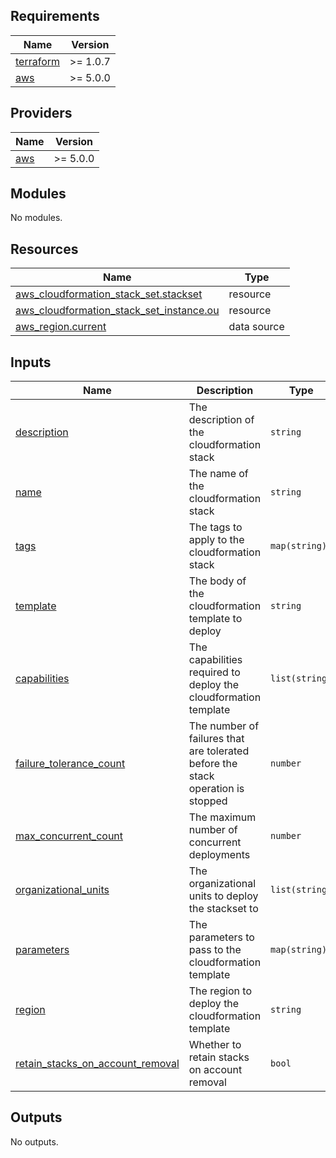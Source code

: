 
<!-- BEGIN_TF_DOCS -->
## Requirements

| Name | Version |
|------|---------|
| <a name="requirement_terraform"></a> [terraform](#requirement\_terraform) | >= 1.0.7 |
| <a name="requirement_aws"></a> [aws](#requirement\_aws) | >= 5.0.0 |

## Providers

| Name | Version |
|------|---------|
| <a name="provider_aws"></a> [aws](#provider\_aws) | >= 5.0.0 |

## Modules

No modules.

## Resources

| Name | Type |
|------|------|
| [aws_cloudformation_stack_set.stackset](https://registry.terraform.io/providers/hashicorp/aws/latest/docs/resources/cloudformation_stack_set) | resource |
| [aws_cloudformation_stack_set_instance.ou](https://registry.terraform.io/providers/hashicorp/aws/latest/docs/resources/cloudformation_stack_set_instance) | resource |
| [aws_region.current](https://registry.terraform.io/providers/hashicorp/aws/latest/docs/data-sources/region) | data source |

## Inputs

| Name | Description | Type | Default | Required |
|------|-------------|------|---------|:--------:|
| <a name="input_description"></a> [description](#input\_description) | The description of the cloudformation stack | `string` | n/a | yes |
| <a name="input_name"></a> [name](#input\_name) | The name of the cloudformation stack | `string` | n/a | yes |
| <a name="input_tags"></a> [tags](#input\_tags) | The tags to apply to the cloudformation stack | `map(string)` | n/a | yes |
| <a name="input_template"></a> [template](#input\_template) | The body of the cloudformation template to deploy | `string` | n/a | yes |
| <a name="input_capabilities"></a> [capabilities](#input\_capabilities) | The capabilities required to deploy the cloudformation template | `list(string)` | <pre>[<br/>  "CAPABILITY_NAMED_IAM",<br/>  "CAPABILITY_AUTO_EXPAND",<br/>  "CAPABILITY_IAM"<br/>]</pre> | no |
| <a name="input_failure_tolerance_count"></a> [failure\_tolerance\_count](#input\_failure\_tolerance\_count) | The number of failures that are tolerated before the stack operation is stopped | `number` | `0` | no |
| <a name="input_max_concurrent_count"></a> [max\_concurrent\_count](#input\_max\_concurrent\_count) | The maximum number of concurrent deployments | `number` | `10` | no |
| <a name="input_organizational_units"></a> [organizational\_units](#input\_organizational\_units) | The organizational units to deploy the stackset to | `list(string)` | `[]` | no |
| <a name="input_parameters"></a> [parameters](#input\_parameters) | The parameters to pass to the cloudformation template | `map(string)` | `{}` | no |
| <a name="input_region"></a> [region](#input\_region) | The region to deploy the cloudformation template | `string` | `null` | no |
| <a name="input_retain_stacks_on_account_removal"></a> [retain\_stacks\_on\_account\_removal](#input\_retain\_stacks\_on\_account\_removal) | Whether to retain stacks on account removal | `bool` | `true` | no |

## Outputs

No outputs.
<!-- END_TF_DOCS -->
